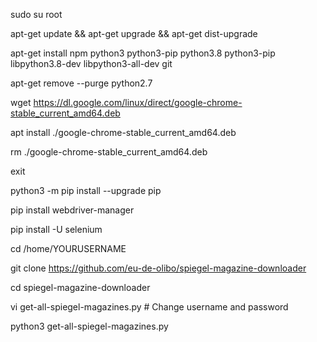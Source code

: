 sudo su root

apt-get update && apt-get upgrade && apt-get dist-upgrade

apt-get install npm python3 python3-pip python3.8 python3-pip libpython3.8-dev libpython3-all-dev git

apt-get remove --purge python2.7

wget https://dl.google.com/linux/direct/google-chrome-stable_current_amd64.deb

apt install ./google-chrome-stable_current_amd64.deb

rm ./google-chrome-stable_current_amd64.deb

exit

python3 -m pip install --upgrade pip

pip install webdriver-manager

pip install -U selenium

cd /home/YOURUSERNAME

git clone https://github.com/eu-de-olibo/spiegel-magazine-downloader

cd spiegel-magazine-downloader

vi get-all-spiegel-magazines.py # Change username and password

python3 get-all-spiegel-magazines.py
